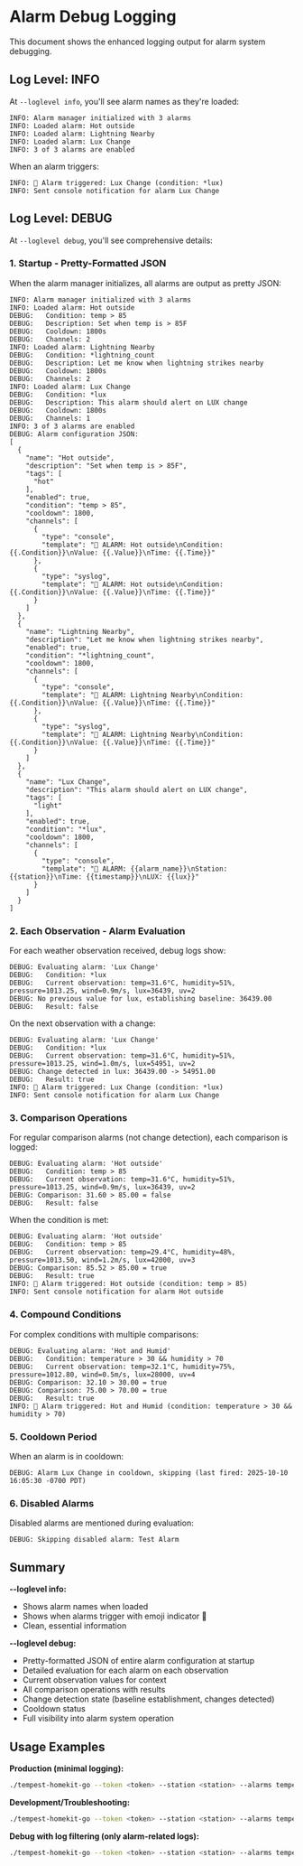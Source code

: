 # Alarm Debug Logging

This document shows the enhanced logging output for alarm system debugging.

## Log Level: INFO

At `--loglevel info`, you'll see alarm names as they're loaded:

```
INFO: Alarm manager initialized with 3 alarms
INFO: Loaded alarm: Hot outside
INFO: Loaded alarm: Lightning Nearby
INFO: Loaded alarm: Lux Change
INFO: 3 of 3 alarms are enabled
```

When an alarm triggers:

```
INFO: 🚨 Alarm triggered: Lux Change (condition: *lux)
INFO: Sent console notification for alarm Lux Change
```

## Log Level: DEBUG

At `--loglevel debug`, you'll see comprehensive details:

### 1. Startup - Pretty-Formatted JSON

When the alarm manager initializes, all alarms are output as pretty JSON:

```
INFO: Alarm manager initialized with 3 alarms
INFO: Loaded alarm: Hot outside
DEBUG:   Condition: temp > 85
DEBUG:   Description: Set when temp is > 85F
DEBUG:   Cooldown: 1800s
DEBUG:   Channels: 2
INFO: Loaded alarm: Lightning Nearby
DEBUG:   Condition: *lightning_count
DEBUG:   Description: Let me know when lightning strikes nearby
DEBUG:   Cooldown: 1800s
DEBUG:   Channels: 2
INFO: Loaded alarm: Lux Change
DEBUG:   Condition: *lux
DEBUG:   Description: This alarm should alert on LUX change
DEBUG:   Cooldown: 1800s
DEBUG:   Channels: 1
INFO: 3 of 3 alarms are enabled
DEBUG: Alarm configuration JSON:
[
  {
    "name": "Hot outside",
    "description": "Set when temp is > 85F",
    "tags": [
      "hot"
    ],
    "enabled": true,
    "condition": "temp > 85",
    "cooldown": 1800,
    "channels": [
      {
        "type": "console",
        "template": "🚨 ALARM: Hot outside\nCondition: {{.Condition}}\nValue: {{.Value}}\nTime: {{.Time}}"
      },
      {
        "type": "syslog",
        "template": "🚨 ALARM: Hot outside\nCondition: {{.Condition}}\nValue: {{.Value}}\nTime: {{.Time}}"
      }
    ]
  },
  {
    "name": "Lightning Nearby",
    "description": "Let me know when lightning strikes nearby",
    "enabled": true,
    "condition": "*lightning_count",
    "cooldown": 1800,
    "channels": [
      {
        "type": "console",
        "template": "🚨 ALARM: Lightning Nearby\nCondition: {{.Condition}}\nValue: {{.Value}}\nTime: {{.Time}}"
      },
      {
        "type": "syslog",
        "template": "🚨 ALARM: Lightning Nearby\nCondition: {{.Condition}}\nValue: {{.Value}}\nTime: {{.Time}}"
      }
    ]
  },
  {
    "name": "Lux Change",
    "description": "This alarm should alert on LUX change",
    "tags": [
      "light"
    ],
    "enabled": true,
    "condition": "*lux",
    "cooldown": 1800,
    "channels": [
      {
        "type": "console",
        "template": "🚨 ALARM: {{alarm_name}}\nStation: {{station}}\nTime: {{timestamp}}\nLUX: {{lux}}"
      }
    ]
  }
]
```

### 2. Each Observation - Alarm Evaluation

For each weather observation received, debug logs show:

```
DEBUG: Evaluating alarm: 'Lux Change'
DEBUG:   Condition: *lux
DEBUG:   Current observation: temp=31.6°C, humidity=51%, pressure=1013.25, wind=0.9m/s, lux=36439, uv=2
DEBUG: No previous value for lux, establishing baseline: 36439.00
DEBUG:   Result: false
```

On the next observation with a change:

```
DEBUG: Evaluating alarm: 'Lux Change'
DEBUG:   Condition: *lux
DEBUG:   Current observation: temp=31.6°C, humidity=51%, pressure=1013.25, wind=1.0m/s, lux=54951, uv=2
DEBUG: Change detected in lux: 36439.00 -> 54951.00
DEBUG:   Result: true
INFO: 🚨 Alarm triggered: Lux Change (condition: *lux)
INFO: Sent console notification for alarm Lux Change
```

### 3. Comparison Operations

For regular comparison alarms (not change detection), each comparison is logged:

```
DEBUG: Evaluating alarm: 'Hot outside'
DEBUG:   Condition: temp > 85
DEBUG:   Current observation: temp=31.6°C, humidity=51%, pressure=1013.25, wind=0.9m/s, lux=36439, uv=2
DEBUG: Comparison: 31.60 > 85.00 = false
DEBUG:   Result: false
```

When the condition is met:

```
DEBUG: Evaluating alarm: 'Hot outside'
DEBUG:   Condition: temp > 85
DEBUG:   Current observation: temp=29.4°C, humidity=48%, pressure=1013.50, wind=1.2m/s, lux=42000, uv=3
DEBUG: Comparison: 85.52 > 85.00 = true
DEBUG:   Result: true
INFO: 🚨 Alarm triggered: Hot outside (condition: temp > 85)
INFO: Sent console notification for alarm Hot outside
```

### 4. Compound Conditions

For complex conditions with multiple comparisons:

```
DEBUG: Evaluating alarm: 'Hot and Humid'
DEBUG:   Condition: temperature > 30 && humidity > 70
DEBUG:   Current observation: temp=32.1°C, humidity=75%, pressure=1012.80, wind=0.5m/s, lux=28000, uv=4
DEBUG: Comparison: 32.10 > 30.00 = true
DEBUG: Comparison: 75.00 > 70.00 = true
DEBUG:   Result: true
INFO: 🚨 Alarm triggered: Hot and Humid (condition: temperature > 30 && humidity > 70)
```

### 5. Cooldown Period

When an alarm is in cooldown:

```
DEBUG: Alarm Lux Change in cooldown, skipping (last fired: 2025-10-10 16:05:30 -0700 PDT)
```

### 6. Disabled Alarms

Disabled alarms are mentioned during evaluation:

```
DEBUG: Skipping disabled alarm: Test Alarm
```

## Summary

**--loglevel info:**
- Shows alarm names when loaded
- Shows when alarms trigger with emoji indicator 🚨
- Clean, essential information

**--loglevel debug:**
- Pretty-formatted JSON of entire alarm configuration at startup
- Detailed evaluation for each alarm on each observation
- Current observation values for context
- All comparison operations with results
- Change detection state (baseline establishment, changes detected)
- Cooldown status
- Full visibility into alarm system operation

## Usage Examples

**Production (minimal logging):**
```bash
./tempest-homekit-go --token <token> --station <station> --alarms tempest-alarms.json --loglevel info
```

**Development/Troubleshooting:**
```bash
./tempest-homekit-go --token <token> --station <station> --alarms tempest-alarms.json --loglevel debug
```

**Debug with log filtering (only alarm-related logs):**
```bash
./tempest-homekit-go --token <token> --station <station> --alarms tempest-alarms.json --loglevel debug --logfilter "alarm"
```

